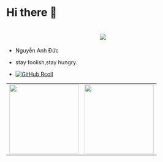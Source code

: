 # Hi there 👋
<h1 align="center">
<a href="https://git.io/typing-svg">
<img src="https://readme-typing-svg.herokuapp.com?font=ubuntu&color=%23B335F7&size=22&vCenter=true&height=40&lines=Welcome+to+my+home+page+%F0%9F%91%8B;I+guess+you+are+a+developer+%F0%9F%A4%94;Nice+to+meet+you+%F0%9F%98%9D;Hope+there+is+something+you+need+%F0%9F%8E%81">
</a>
</h1> 

- Nguyễn Anh Đức
- stay foolish,stay hungry.

- [![GitHub RcoIl](https://img.shields.io/github/followers/heikanet?label=follower%20github&style=flat-square)](https://github.com/heikanet)

<center>
  <table>
    <tr>
        <td><img height="180px" align="center" src="https://github-readme-stats.vercel.app/api?username=ducna-lts&theme=gruvbox&show_icons=true&count_private=true" /></td>
        <td><img height="180px" align="center" src="https://github-readme-stats.vercel.app/api/top-langs/?username=ducna-lts&hide=html,css,javascript&layout=compact&theme=gruvbox" /></td>
    </tr>   
  </table>
</center> 
